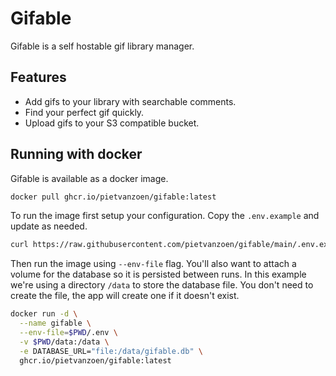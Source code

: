 # Gifable

Gifable is a self hostable gif library manager.

## Features

- Add gifs to your library with searchable comments.
- Find your perfect gif quickly.
- Upload gifs to your S3 compatible bucket.

## Running with docker

Gifable is available as a docker image.

```sh
docker pull ghcr.io/pietvanzoen/gifable:latest
```

To run the image first setup your configuration. Copy the `.env.example` and update as needed.

```sh
curl https://raw.githubusercontent.com/pietvanzoen/gifable/main/.env.example -o .env
```

Then run the image using `--env-file` flag. You'll also want to attach a volume for the database so it is persisted between runs. In this example we're using a directory `/data` to store the database file. You don't need to create the file, the app will create one if it doesn't exist.

```sh
docker run -d \
  --name gifable \
  --env-file=$PWD/.env \
  -v $PWD/data:/data \
  -e DATABASE_URL="file:/data/gifable.db" \
  ghcr.io/pietvanzoen/gifable:latest
```
